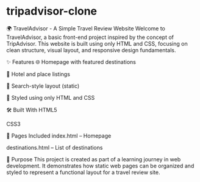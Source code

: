 # tripadvisor-clone
🌍 TravelAdvisor - A Simple Travel Review Website
Welcome to TravelAdvisor, a basic front-end project inspired by the concept of TripAdvisor. This website is built using only HTML and CSS, focusing on clean structure, visual layout, and responsive design fundamentals.

✨ Features
🌐 Homepage with featured destinations

🏨 Hotel and place listings

🔎 Search-style layout (static)

🎨 Styled using only HTML and CSS 

🛠️ Built With
HTML5

CSS3 

📂 Pages Included
index.html – Homepage

destinations.html – List of destinations

🚀 Purpose
This project is created as part of a learning journey in web development. It demonstrates how static web pages can be organized and styled to represent a functional layout for a travel review site.

